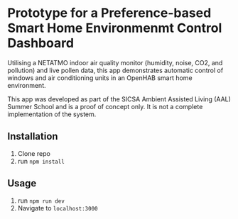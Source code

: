 # Prototype for a Preference-based Smart Home Environmenmt Control Dashboard

Utilising a NETATMO indoor air quality monitor (humidity, noise, CO2, and pollution) and live pollen data, this app demonstrates automatic control of windows and air conditioning units in an OpenHAB smart home environment.

This app was developed as part of the SICSA Ambient Assisted Living (AAL) Summer School and is a proof of concept only. It is not a complete implementation of the system.

## Installation

1. Clone repo
2. run `npm install` 

## Usage 

1. run `npm run dev`
2. Navigate to `localhost:3000`
